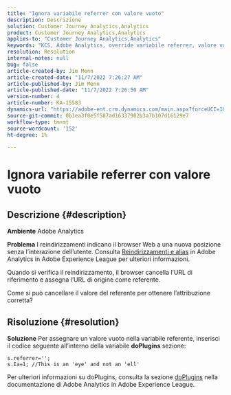 ```yaml
---
title: "Ignora variabile referrer con valore vuoto"
description: Descrizione
solution: Customer Journey Analytics,Analytics
product: Customer Journey Analytics,Analytics
applies-to: "Customer Journey Analytics,Analytics"
keywords: "KCS, Adobe Analytics, override variabile referrer, valore vuoto"
resolution: Resolution
internal-notes: null
bug: false
article-created-by: Jim Menn
article-created-date: "11/7/2022 7:26:27 AM"
article-published-by: Jim Menn
article-published-date: "11/7/2022 7:26:50 AM"
version-number: 4
article-number: KA-15583
dynamics-url: "https://adobe-ent.crm.dynamics.com/main.aspx?forceUCI=1&pagetype=entityrecord&etn=knowledgearticle&id=8db8177d-6d5e-ed11-9561-6045bd0065f9"
source-git-commit: 0b1ea3f0e5f587ad16337902b3a7b107d16129e7
workflow-type: tm+mt
source-wordcount: '152'
ht-degree: 1%

---
```


# Ignora variabile referrer con valore vuoto

## Descrizione {#description}


<b>Ambiente</b>
Adobe Analytics

<b>Problema</b>
I reindirizzamenti indicano il browser Web a una nuova posizione senza l’interazione dell’utente. Consulta [Reindirizzamenti e alias](https://docs.adobe.com/content/help/en/analytics/technotes/redirects.html) in Adobe Analytics in Adobe Experience League per ulteriori informazioni.

Quando si verifica il reindirizzamento, il browser cancella l’URL di riferimento e assegna l’URL di origine come referente.

Come si può cancellare il valore del referente per ottenere l’attribuzione corretta?


## Risoluzione {#resolution}


<b>Soluzione</b>
Per assegnare un valore vuoto nella variabile referente, inserisci il codice seguente all’interno della variabile <b>doPlugins</b> sezione:


```
s.referrer='';
s.Ia=1; //This is an 'eye' and not an 'ell'
```


Per ulteriori informazioni su doPlugins, consulta la sezione [doPlugins](https://docs.adobe.com/content/help/en/analytics/implementation/vars/functions/doplugins.html "Fai clic sul collegamento seguente: https://docs.adobe.com/content/help/en/analytics/implementation/vars/functions/doplugins.html") nella documentazione di Adobe Analytics in Adobe Experience League.


